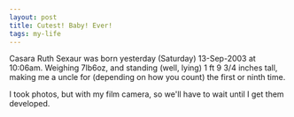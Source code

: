 ```yaml
---
layout: post
title: Cutest! Baby! Ever!
tags: my-life
---
```

Casara Ruth Sexaur was born yesterday (Saturday) 13-Sep-2003 at 10:06am. Weighing 7lb6oz, and standing (well, lying) 1 ft 9 3/4 inches tall, making me a uncle for (depending on how you count) the first or ninth time.

I took photos, but with my film camera, so we'll have to wait until I get them developed.

